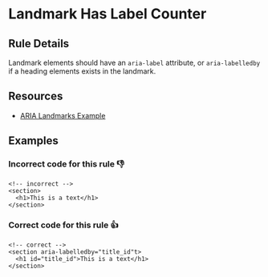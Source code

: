# Landmark Has Label Counter

## Rule Details

Landmark elements should have an `aria-label` attribute, or `aria-labelledby` if a heading elements exists in the landmark.

## Resources

- [ARIA Landmarks Example](https://www.w3.org/WAI/ARIA/apg/example-index/landmarks/index.html)

## Examples
### **Incorrect** code for this rule 👎

```erb
<!-- incorrect -->
<section>
  <h1>This is a text</h1>
</section>
```

### **Correct** code for this rule  👍

```erb
<!-- correct -->
<section aria-labelledby="title_id"t>
  <h1 id="title_id">This is a text</h1>
</section>
```
